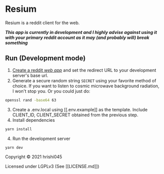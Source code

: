 # Resium

Resium is a reddit client for the web.

**_This app is currently in development and I highly advise against using it with your primary reddit account as it may (and probably will) break something_**

## Run (Development mode)

1. [Create a reddit *web app*](https://www.reddit.com/prefs/apps) and set the redirect URL to your development server's base url.
2. Generate a secure random string `SECRET` using your favorite method of choice. If you want to listen to cosmic microwave background radiation, I won't stop you. Or you could just do:

```sh
openssl rand -base64 63
```

3. Create a .env.local using [[.env.example]] as the template. Include CLIENT_ID, CLIENT_SECRET obtained from the previous step.
4. Install dependencies

```sh
yarn install
```

4. Run the development server

```sh
yarn dev
```

Copyright &copy; 2021 hrishi045

Licensed under LGPLv3 (See [[LICENSE.md]])
